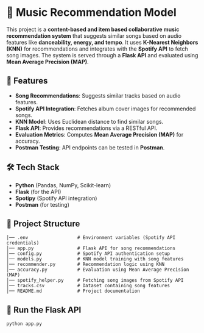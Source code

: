 # 🎵 Music Recommendation Model

This project is a **content-based and item based collaborative music recommendation system** that suggests similar songs based on audio features like **danceability, energy, and tempo**. It uses **K-Nearest Neighbors (KNN)** for recommendations and integrates with the **Spotify API** to fetch song images. The system is served through a **Flask API** and evaluated using **Mean Average Precision (MAP)**.



## 🚀 Features  
- **Song Recommendations**: Suggests similar tracks based on audio features.  
- **Spotify API Integration**: Fetches album cover images for recommended songs.  
- **KNN Model**: Uses Euclidean distance to find similar songs.  
- **Flask API**: Provides recommendations via a RESTful API.  
- **Evaluation Metrics**: Computes **Mean Average Precision (MAP)** for accuracy.  
- **Postman Testing**: API endpoints can be tested in **Postman**.  

## 🛠️ Tech Stack  
- **Python** (Pandas, NumPy, Scikit-learn)  
- **Flask** (for the API)  
- **Spotipy** (Spotify API integration)  
- **Postman** (for testing)  
 
## 📂 Project Structure  
```plaintext
│── .env                  # Environment variables (Spotify API credentials)
│── app.py                # Flask API for song recommendations
│── config.py             # Spotify API authentication setup
│── models.py             # KNN model training with song features
│── recommender.py        # Recommendation logic using KNN
│── accuracy.py           # Evaluation using Mean Average Precision (MAP)
│── spotify_helper.py     # Fetching song images from Spotify API
│── tracks.csv            # Dataset containing song features
│── README.md             # Project documentation

```

## 🚀 Run the Flask API
```bash
python app.py
```


